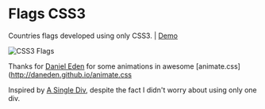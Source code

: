 Flags CSS3
===========

Countries flags developed using only CSS3. | [Demo](http://raphaelfabeni.github.io/flags-css3)

![CSS3 Flags](https://cloud.githubusercontent.com/assets/1345662/4113601/89ee9eca-3251-11e4-8986-dd99ec515595.png)

Thanks for [Daniel Eden](https://twitter.com/_dte) for some animations in awesome [animate.css](http://daneden.github.io/animate.css

Inspired by [A Single Div](http://lynnandtonic.github.io/a-single-div/), despite the fact I didn't worry about using only one div.

